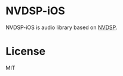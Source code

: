 # NVDSP-iOS

NVDSP-iOS is audio library based on [NVDSP](https://github.com/bartolsthoorn/NVDSP).

# License
MIT
